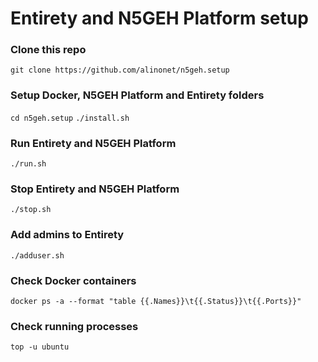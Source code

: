 # Entirety and N5GEH Platform setup

### Clone this repo
``git clone https://github.com/alinonet/n5geh.setup``

### Setup Docker, N5GEH Platform and Entirety folders
``cd n5geh.setup``
``./install.sh``

### Run Entirety and N5GEH Platform
``./run.sh``

### Stop Entirety and N5GEH Platform
``./stop.sh``

### Add admins to Entirety
``./adduser.sh``

### Check Docker containers
``docker ps -a --format "table {{.Names}}\t{{.Status}}\t{{.Ports}}"``

### Check running processes
``top -u ubuntu``
